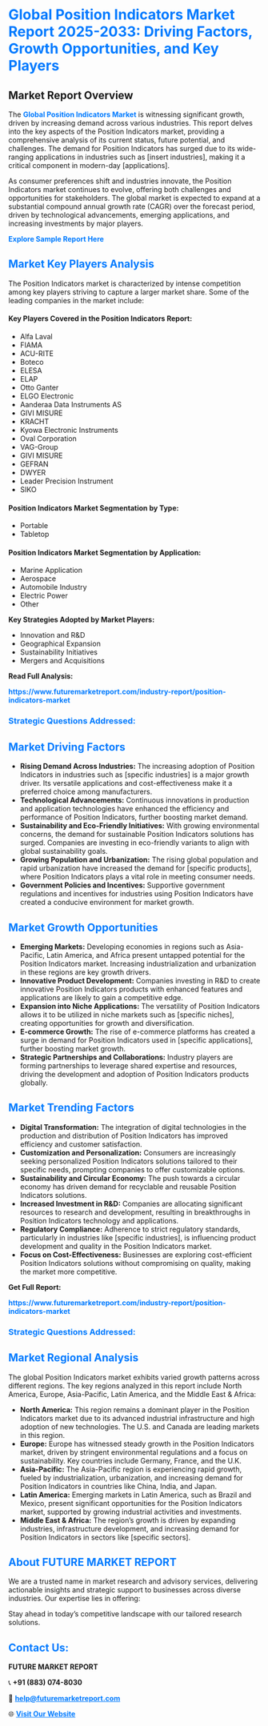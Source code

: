 <h1 style="color: #007BFF;">Global Position Indicators Market Report 2025-2033: Driving Factors, Growth Opportunities, and Key Players</h1>

<section id="overview">
<h2>Market Report Overview</h2>
<p>The <a href="https://www.futuremarketreport.com/industry-report/position-indicators-market" style="color: #007BFF; text-decoration: none;"><strong>Global Position Indicators Market</strong></a> is witnessing significant growth, driven by increasing demand across various industries. This report delves into the key aspects of the Position Indicators market, providing a comprehensive analysis of its current status, future potential, and challenges. The demand for Position Indicators has surged due to its wide-ranging applications in industries such as [insert industries], making it a critical component in modern-day [applications].</p>
<p>As consumer preferences shift and industries innovate, the Position Indicators market continues to evolve, offering both challenges and opportunities for stakeholders. The global market is expected to expand at a substantial compound annual growth rate (CAGR) over the forecast period, driven by technological advancements, emerging applications, and increasing investments by major players.</p>
</section>

<section id="overview">
<p><a href="https://www.futuremarketreport.com/request-sample/reportId=115820" style="color: #007BFF; text-decoration: none;"><strong>Explore Sample Report Here</strong></a></p>
</section>

<section id="key-players">
<h2 style="color: #007BFF;">Market Key Players Analysis</h2>
<p>The Position Indicators market is characterized by intense competition among key players striving to capture a larger market share. Some of the leading companies in the market include:</p>
<h4>Key Players Covered in the Position Indicators Report:</h4>
<ul><li>Alfa Laval</li><li>FIAMA</li><li>ACU-RITE</li><li>Boteco</li><li>ELESA</li><li>ELAP</li><li>Otto Ganter</li><li>ELGO Electronic</li><li>Aanderaa Data Instruments AS</li><li>GIVI MISURE</li><li>KRACHT</li><li>Kyowa Electronic Instruments</li><li>Oval Corporation</li><li>VAG-Group</li><li>GIVI MISURE</li><li>GEFRAN</li><li>DWYER</li><li>Leader Precision Instrument</li><li>SIKO</li></ul>
<h4>Position Indicators Market Segmentation by Type:</h4>
<ul><li>Portable</li><li>Tabletop</li></ul>

<h4>Position Indicators Market Segmentation by Application:</h4>
<ul><li>Marine Application</li><li>Aerospace</li><li>Automobile Industry</li><li>Electric Power</li><li>Other</li></ul>
<p><strong>Key Strategies Adopted by Market Players:</strong></p>
<ul>
<li>Innovation and R&D</li>
<li>Geographical Expansion</li>
<li>Sustainability Initiatives</li>
<li>Mergers and Acquisitions</li>
</ul>
</section>

<section>
<p><strong>Read Full Analysis: </strong></p><a href="https://www.futuremarketreport.com/industry-report/position-indicators-market" style="color: #007BFF; text-decoration: none;"><strong>https://www.futuremarketreport.com/industry-report/position-indicators-market</strong></a>
<h3 style="color: #007BFF;">Strategic Questions Addressed:</h3>
</section>

<section id="driving-factors">
<h2 style="color: #007BFF;">Market Driving Factors</h2>
<ul>
<li><strong>Rising Demand Across Industries:</strong> The increasing adoption of Position Indicators in industries such as [specific industries] is a major growth driver. Its versatile applications and cost-effectiveness make it a preferred choice among manufacturers.</li>
<li><strong>Technological Advancements:</strong> Continuous innovations in production and application technologies have enhanced the efficiency and performance of Position Indicators, further boosting market demand.</li>
<li><strong>Sustainability and Eco-Friendly Initiatives:</strong> With growing environmental concerns, the demand for sustainable Position Indicators solutions has surged. Companies are investing in eco-friendly variants to align with global sustainability goals.</li>
<li><strong>Growing Population and Urbanization:</strong> The rising global population and rapid urbanization have increased the demand for [specific products], where Position Indicators plays a vital role in meeting consumer needs.</li>
<li><strong>Government Policies and Incentives:</strong> Supportive government regulations and incentives for industries using Position Indicators have created a conducive environment for market growth.</li>
</ul>
</section>

<section id="growth-opportunities">
<h2 style="color: #007BFF;">Market Growth Opportunities</h2>
<ul>
<li><strong>Emerging Markets:</strong> Developing economies in regions such as Asia-Pacific, Latin America, and Africa present untapped potential for the Position Indicators market. Increasing industrialization and urbanization in these regions are key growth drivers.</li>
<li><strong>Innovative Product Development:</strong> Companies investing in R&D to create innovative Position Indicators products with enhanced features and applications are likely to gain a competitive edge.</li>
<li><strong>Expansion into Niche Applications:</strong> The versatility of Position Indicators allows it to be utilized in niche markets such as [specific niches], creating opportunities for growth and diversification.</li>
<li><strong>E-commerce Growth:</strong> The rise of e-commerce platforms has created a surge in demand for Position Indicators used in [specific applications], further boosting market growth.</li>
<li><strong>Strategic Partnerships and Collaborations:</strong> Industry players are forming partnerships to leverage shared expertise and resources, driving the development and adoption of Position Indicators products globally.</li>
</ul>
</section>

<section id="trending-factors">
<h2 style="color: #007BFF;">Market Trending Factors</h2>
<ul>
<li><strong>Digital Transformation:</strong> The integration of digital technologies in the production and distribution of Position Indicators has improved efficiency and customer satisfaction.</li>
<li><strong>Customization and Personalization:</strong> Consumers are increasingly seeking personalized Position Indicators solutions tailored to their specific needs, prompting companies to offer customizable options.</li>
<li><strong>Sustainability and Circular Economy:</strong> The push towards a circular economy has driven demand for recyclable and reusable Position Indicators solutions.</li>
<li><strong>Increased Investment in R&D:</strong> Companies are allocating significant resources to research and development, resulting in breakthroughs in Position Indicators technology and applications.</li>
<li><strong>Regulatory Compliance:</strong> Adherence to strict regulatory standards, particularly in industries like [specific industries], is influencing product development and quality in the Position Indicators market.</li>
<li><strong>Focus on Cost-Effectiveness:</strong> Businesses are exploring cost-efficient Position Indicators solutions without compromising on quality, making the market more competitive.</li>
</ul>
</section>

<section>
<p><strong>Get Full Report: </strong></p><a href="https://www.futuremarketreport.com/industry-report/position-indicators-market" style="color: #007BFF; text-decoration: none;"><strong>https://www.futuremarketreport.com/industry-report/position-indicators-market</strong></a>
<h3 style="color: #007BFF;">Strategic Questions Addressed:</h3>
</section>


<section id="regional-analysis">
<h2 style="color: #007BFF;">Market Regional Analysis</h2>
<p>The global Position Indicators market exhibits varied growth patterns across different regions. The key regions analyzed in this report include North America, Europe, Asia-Pacific, Latin America, and the Middle East & Africa:</p>
<ul>
<li><strong>North America:</strong> This region remains a dominant player in the Position Indicators market due to its advanced industrial infrastructure and high adoption of new technologies. The U.S. and Canada are leading markets in this region.</li>
<li><strong>Europe:</strong> Europe has witnessed steady growth in the Position Indicators market, driven by stringent environmental regulations and a focus on sustainability. Key countries include Germany, France, and the U.K.</li>
<li><strong>Asia-Pacific:</strong> The Asia-Pacific region is experiencing rapid growth, fueled by industrialization, urbanization, and increasing demand for Position Indicators in countries like China, India, and Japan.</li>
<li><strong>Latin America:</strong> Emerging markets in Latin America, such as Brazil and Mexico, present significant opportunities for the Position Indicators market, supported by growing industrial activities and investments.</li>
<li><strong>Middle East & Africa:</strong> The region’s growth is driven by expanding industries, infrastructure development, and increasing demand for Position Indicators in sectors like [specific sectors].</li>
</ul>
</section>

<footer>
<h2 style="color: #007BFF;">About FUTURE MARKET REPORT</h2>
<p>We are a trusted name in market research and advisory services, delivering actionable insights and strategic support to businesses across diverse industries. Our expertise lies in offering:</p>

<p>Stay ahead in today’s competitive landscape with our tailored research solutions.</p>

<h2 style="color: #007BFF;">Contact Us:</h2>
<p><strong>FUTURE MARKET REPORT</strong></p>
<p>📞 <strong>+91 (883) 074-8030</strong></p>
<p>📧 <strong><a href="mailto:help@futuremarketreport.com" style="color: #007BFF;">help@futuremarketreport.com</a></strong></p>
<p>🌐 <strong><a href="https://www.futuremarketreport.com/" style="color: #007BFF;">Visit Our Website</a></strong></p>
</footer>